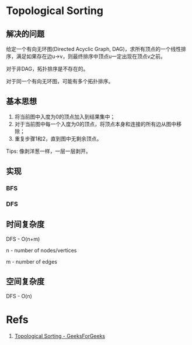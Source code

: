 # Topological Sorting

## 解决的问题

给定一个有向无环图(Directed Acyclic Graph, DAG)，求所有顶点的一个线性排序，满足如果存在边u->v，则最终排序中顶点u一定出现在顶点v之前。

对于非DAG，拓扑排序是不存在的。

对于同一个有向无环图，可能有多个拓扑排序。

## 基本思想

1. 将当前图中入度为0的顶点加入到结果集中；
2. 对于当前图中每一个入度为0的顶点，将顶点本身和连接的所有边从图中移除；
3. 重复步骤1和2，直到图中无剩余顶点。

Tips: 像剥洋葱一样，一层一层剥开。

## 实现

### BFS

### DFS

## 时间复杂度

DFS - O(n+m)

n - number of nodes/vertices

m - number of edges

## 空间复杂度

DFS - O(n)

# Refs

1. [Topological Sorting - GeeksForGeeks](https://www.geeksforgeeks.org/topological-sorting/)